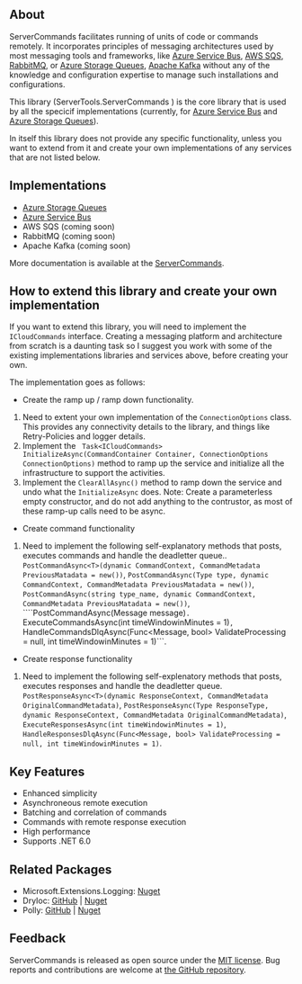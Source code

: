 ﻿## About

ServerCommands facilitates running of units of code or commands remotely. It incorporates principles of messaging architectures used by most messaging tools and frameworks, like [Azure Service Bus](https://docs.microsoft.com/en-ca/azure/service-bus-messaging/), [AWS SQS](https://aws.amazon.com/sqs/), [RabbitMQ](https://www.rabbitmq.com/), or [Azure Storage Queues](https://docs.microsoft.com/en-ca/azure/storage/queues/storage-dotnet-how-to-use-queues?tabs=dotnet), [Apache Kafka](https://kafka.apache.org/) without any of the knowledge and configuration expertise to manage such installations and configurations. 

This library (ServerTools.ServerCommands ) is the core library that is used by all the specicif implementations (currently, for [Azure Service Bus](https://www.nuget.org/packages/ServerTools.ServerCommands.AzureServiceBus/) and [Azure Storage Queues](https://www.nuget.org/packages/ServerTools.ServerCommands.AzureStorageQueues/)). 

In itself this library does not provide any specific functionality, unless you want to extend from it and create your own implementations of any services that are not listed below.

## Implementations

* [Azure Storage Queues](https://www.nuget.org/packages/ServerTools.ServerCommands.AzureStorageQueues/)
* [Azure Service Bus](https://www.nuget.org/packages/ServerTools.ServerCommands.AzureServiceBus/)
* AWS SQS (coming soon)
* RabbitMQ (coming soon)
* Apache Kafka (coming soon)

More documentation is available at the [ServerCommands](https://github.com/hgjura/ServerTools.ServerCommands).


## How to extend this library and create your own implementation

If you want to extend this library, you will need to implement the ```ICloudCommands``` interface. Creating a messaging platform and architecture from scratch is a daunting task so I suggest you work with some of the existing implementations libraries and services above, before creating your own.

The implementation goes as follows:

- Create the ramp up / ramp down functionality.
1) Need to extent your own implementation of the ```ConnectionOptions``` class. This provides any connectivity details to the library, and things like Retry-Policies and logger details.
2) Implement the ``` Task<ICloudCommands> InitializeAsync(CommandContainer Container, ConnectionOptions ConnectionOptions)``` method to ramp up the service and initialize all the infrastructure to support the activities.
3) Implement the ```ClearAllAsync()``` method to ramp down the service and undo what the ```InitializeAsync``` does.
Note: Create a parameterless empty constructor, and do not add anything to the contrustor, as most of these ramp-up calls need to be async. 

- Create command functionality
1) Need to implement the following self-explanatory methods that posts, executes commands and handle the deadletter queue..
```PostCommandAsync<T>(dynamic CommandContext, CommandMetadata PreviousMatadata = new())```, 
```PostCommandAsync(Type type, dynamic CommandContext, CommandMetadata PreviousMatadata = new())```, 
```PostCommandAsync(string type_name, dynamic CommandContext, CommandMetadata PreviousMatadata = new())```, 
````PostCommandAsync(Message message)```.
```ExecuteCommandsAsync(int timeWindowinMinutes = 1)```, 
```HandleCommandsDlqAsync(Func<Message, bool> ValidateProcessing = null, int timeWindowinMinutes = 1)```.

- Create response functionality
1) Need to implement the following self-explenatory methods that posts, executes responses and handle the deadletter queue.
```PostResponseAsync<T>(dynamic ResponseContext, CommandMetadata OriginalCommandMetadata)```, 
```PostResponseAsync(Type ResponseType, dynamic ResponseContext, CommandMetadata OriginalCommandMetadata)```, 
```ExecuteResponsesAsync(int timeWindowinMinutes = 1)```, 
```HandleResponsesDlqAsync(Func<Message, bool> ValidateProcessing = null, int timeWindowinMinutes = 1)```.


## Key Features

* Enhanced simplicity
* Asynchroneous remote execution
* Batching and correlation of commands
* Commands with remote response execution
* High performance
* Supports .NET 6.0

## Related Packages

* Microsoft.Extensions.Logging: [Nuget](https://www.nuget.org/packages/Microsoft.Extensions.Logging)
* DryIoc: [GitHub](https://github.com/dadhi/DryIoc) | [Nuget](https://www.nuget.org/packages/DryIoc.dll/)
* Polly: [GitHub](https://github.com/App-vNext/Polly) | [Nuget](https://www.nuget.org/packages/polly)


## Feedback

ServerCommands is released as open source under the [MIT license](https://github.com/hgjura/ServerTools.ServerCommands/blob/main/LICENSE). Bug reports and contributions are welcome at [the GitHub repository](https://github.com/hgjura/ServerTools.ServerCommands/issues).

